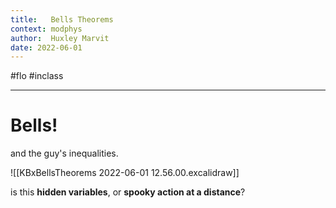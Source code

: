 ```yaml
---
title:   Bells Theorems
context: modphys
author:  Huxley Marvit
date: 2022-06-01
---
```


#flo  #inclass 

***

# Bells!
and the guy's inequalities.

![[KBxBellsTheorems 2022-06-01 12.56.00.excalidraw]]

is this **hidden variables**, or **spooky action at a distance**?

















